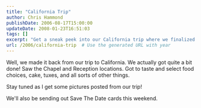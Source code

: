 ```yaml
---
title: "California Trip"
author: Chris Hammond
publishDate: 2006-08-17T15:00:00
updateDate: 2008-01-23T16:51:03
tags: []
excerpt: "Get a sneak peek into our California trip where we finalized wedding details like venue, food, cake, and more. Stay tuned for updates and Save The Date cards!"
url: /2006/california-trip  # Use the generated URL with year
---
```

<P>Well, we made it back from our trip to California. We actually got quite a bit done! Saw the Chapel and Reception locations. Got to taste and select food choices, cake, tuxes, and all sorts of other things.</P> <P>Stay tuned as I get some pictures posted from our trip! </P> <P>We'll also be sending out Save The Date cards this weekend.</P>

